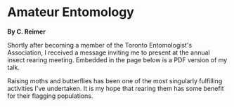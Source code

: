 # Amateur Entomology
**By C. Reimer**


Shortly after becoming a member of the Toronto Entomologist's Association, I received a message inviting me to present at the annual insect rearing meeting. Embedded in the page below is a PDF version of my talk.



Raising moths and butterflies has been one of the most singularly fulfilling activities I've undertaken. It is my hope that rearing them has some benefit for their flagging populations.
